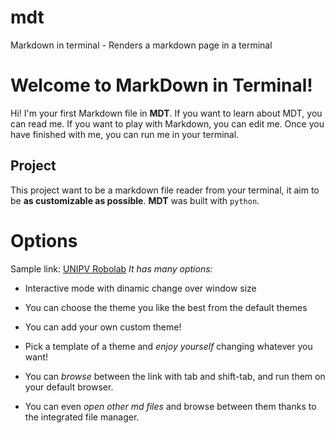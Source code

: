 # mdt

Markdown in terminal - Renders a markdown page in a terminal

# Welcome to MarkDown in Terminal!

Hi! I'm your first Markdown file in **MDT**. If you want to learn about MDT, you can read me.
If you want to play with Markdown, you can edit me. Once you have finished with me, you can run me in your terminal.

## Project
This project want to be a markdown file reader from your terminal, it aim to be **as customizable as possible**.
**MDT** was built with `python`.

# Options
Sample link: [UNIPV Robolab](https://robot.unipv.it/)
_It has many options:_

- Interactive mode with dinamic change over window size

- You can choose the theme you like the best from the default themes

- You can add your own custom theme! 
 
- Pick a template of a theme and _enjoy yourself_ changing whatever you want!

- You can *browse* between the link with tab and shift-tab, and run them on your default browser.

- You can even *open other md files* and browse between them thanks to the integrated file manager.